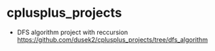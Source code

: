 # cplusplus_projects
- DFS algorithm project with reccursion https://github.com/dusek2/cplusplus_projects/tree/dfs_algorithm
